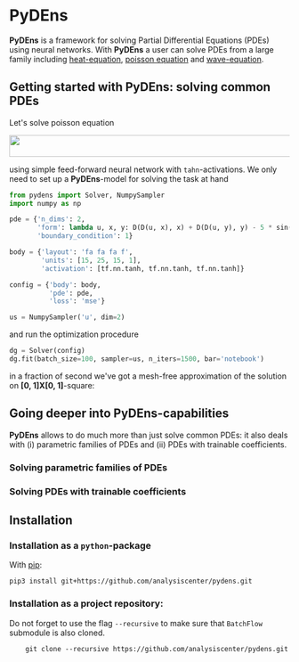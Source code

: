 # PyDEns

**PyDEns** is a framework for solving Partial Differential Equations (PDEs) using neural networks. With **PyDEns** a user can solve PDEs from a large family including [heat-equation](https://en.wikipedia.org/wiki/Heat_equation), [poisson equation](https://en.wikipedia.org/wiki/Poisson%27s_equation) and [wave-equation](https://en.wikipedia.org/wiki/Wave_equation).

## Getting started with **PyDEns**: solving common PDEs
Let's solve poisson equation

<p align="center"><img src="svgs/9a0da3a3efa302a1106c932f78061513.svg?invert_in_darkmode" align=middle width=621.3306pt height=38.973825pt/></p>

using simple feed-forward neural network with `tahn`-activations. We only need to set up a **PyDEns**-model for solving the task at hand

```python
from pydens import Solver, NumpySampler
import numpy as np

pde = {'n_dims': 2,
       'form': lambda u, x, y: D(D(u, x), x) + D(D(u, y), y) - 5 * sin(np.pi * (x + y)),
       'boundary_condition': 1}

body = {'layout': 'fa fa fa f',
        'units': [15, 25, 15, 1],
        'activation': [tf.nn.tanh, tf.nn.tanh, tf.nn.tanh]}

config = {'body': body,
          'pde': pde,
          'loss': 'mse'}

us = NumpySampler('u', dim=2)
```

and run the optimization procedure

```python
dg = Solver(config)
dg.fit(batch_size=100, sampler=us, n_iters=1500, bar='notebook')
```
in a fraction of second we've got a mesh-free approximation of the solution on **[0, 1]X[0, 1]**-square:

## Going deeper into **PyDEns**-capabilities
**PyDEns** allows to do much more than just solve common PDEs: it also deals with (i) parametric families of PDEs and (ii) PDEs with trainable coefficients.

### Solving parametric families of PDEs


### Solving PDEs with trainable coefficients

## Installation

### Installation as a `python`-package

With [pip](https://pip.pypa.io/en/stable/):

    pip3 install git+https://github.com/analysiscenter/pydens.git

### Installation as a project repository:

  Do not forget to use the flag ``--recursive`` to make sure that ``BatchFlow`` submodule is also cloned.

        git clone --recursive https://github.com/analysiscenter/pydens.git
